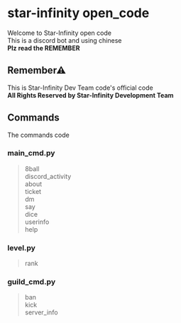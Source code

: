 # star-infinity open_code
Welcome to Star-Infinity open code<br>
This is a discord bot and using chinese<br>
**Plz read the REMEMBER**


## Remember⚠
This is Star-Infinity Dev Team code's official code<br>
**All Rights Reserved by Star-Infinity Development Team**

## Commands
The commands code<br>
### main_cmd.py
> 8ball<br>
> discord_activity<br>
> about<br>
> ticket<br>
> dm<br>
> say<br>
> dice<br>
> userinfo<br>
> help<br>
### level.py
> rank<br>
### guild_cmd.py
> ban<br>
> kick<br>
> server_info<br>
> 

